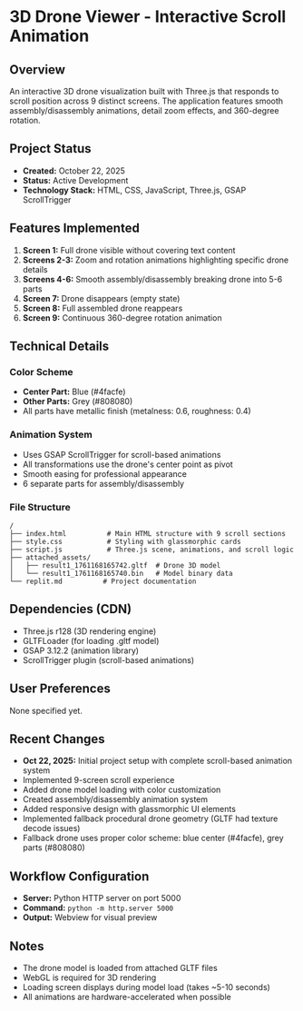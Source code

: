 # 3D Drone Viewer - Interactive Scroll Animation

## Overview
An interactive 3D drone visualization built with Three.js that responds to scroll position across 9 distinct screens. The application features smooth assembly/disassembly animations, detail zoom effects, and 360-degree rotation.

## Project Status
- **Created:** October 22, 2025
- **Status:** Active Development
- **Technology Stack:** HTML, CSS, JavaScript, Three.js, GSAP ScrollTrigger

## Features Implemented
1. **Screen 1:** Full drone visible without covering text content
2. **Screens 2-3:** Zoom and rotation animations highlighting specific drone details
3. **Screens 4-6:** Smooth assembly/disassembly breaking drone into 5-6 parts
4. **Screen 7:** Drone disappears (empty state)
5. **Screen 8:** Full assembled drone reappears
6. **Screen 9:** Continuous 360-degree rotation animation

## Technical Details

### Color Scheme
- **Center Part:** Blue (#4facfe)
- **Other Parts:** Grey (#808080)
- All parts have metallic finish (metalness: 0.6, roughness: 0.4)

### Animation System
- Uses GSAP ScrollTrigger for scroll-based animations
- All transformations use the drone's center point as pivot
- Smooth easing for professional appearance
- 6 separate parts for assembly/disassembly

### File Structure
```
/
├── index.html          # Main HTML structure with 9 scroll sections
├── style.css           # Styling with glassmorphic cards
├── script.js           # Three.js scene, animations, and scroll logic
├── attached_assets/
│   ├── result1_1761168165742.gltf  # Drone 3D model
│   └── result1_1761168165740.bin   # Model binary data
└── replit.md          # Project documentation
```

## Dependencies (CDN)
- Three.js r128 (3D rendering engine)
- GLTFLoader (for loading .gltf model)
- GSAP 3.12.2 (animation library)
- ScrollTrigger plugin (scroll-based animations)

## User Preferences
None specified yet.

## Recent Changes
- **Oct 22, 2025:** Initial project setup with complete scroll-based animation system
- Implemented 9-screen scroll experience
- Added drone model loading with color customization
- Created assembly/disassembly animation system
- Added responsive design with glassmorphic UI elements
- Implemented fallback procedural drone geometry (GLTF had texture decode issues)
- Fallback drone uses proper color scheme: blue center (#4facfe), grey parts (#808080)

## Workflow Configuration
- **Server:** Python HTTP server on port 5000
- **Command:** `python -m http.server 5000`
- **Output:** Webview for visual preview

## Notes
- The drone model is loaded from attached GLTF files
- WebGL is required for 3D rendering
- Loading screen displays during model load (takes ~5-10 seconds)
- All animations are hardware-accelerated when possible

